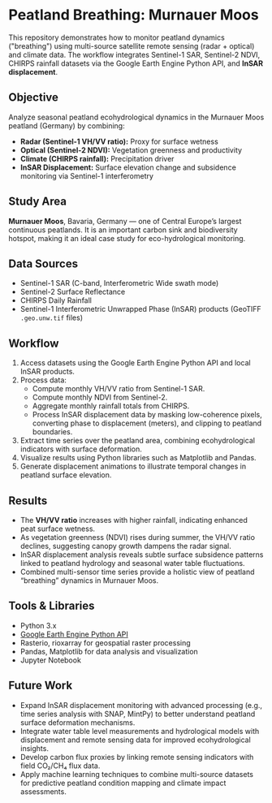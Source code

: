 # Peatland Breathing: Murnauer Moos

This repository demonstrates how to monitor peatland dynamics ("breathing") using multi-source satellite remote sensing (radar + optical) and climate data. The workflow integrates Sentinel-1 SAR, Sentinel-2 NDVI, CHIRPS rainfall datasets via the Google Earth Engine Python API, and **InSAR displacement**.

## Objective

Analyze seasonal peatland ecohydrological dynamics in the Murnauer Moos peatland (Germany) by combining:

- **Radar (Sentinel-1 VH/VV ratio):** Proxy for surface wetness
- **Optical (Sentinel-2 NDVI):** Vegetation greenness and productivity
- **Climate (CHIRPS rainfall):** Precipitation driver
- **InSAR Displacement:** Surface elevation change and subsidence monitoring via Sentinel-1 interferometry

## Study Area

**Murnauer Moos**, Bavaria, Germany — one of Central Europe’s largest continuous peatlands. It is an important carbon sink and biodiversity hotspot, making it an ideal case study for eco-hydrological monitoring.

## Data Sources

- Sentinel-1 SAR (C-band, Interferometric Wide swath mode)
- Sentinel-2 Surface Reflectance
- CHIRPS Daily Rainfall
- Sentinel-1 Interferometric Unwrapped Phase (InSAR) products (GeoTIFF `.geo.unw.tif` files)

## Workflow

1. Access datasets using the Google Earth Engine Python API and local InSAR products.
2. Process data:
   - Compute monthly VH/VV ratio from Sentinel-1 SAR.
   - Compute monthly NDVI from Sentinel-2.
   - Aggregate monthly rainfall totals from CHIRPS.
   - Process InSAR displacement data by masking low-coherence pixels, converting phase to displacement (meters), and clipping to peatland boundaries.
3. Extract time series over the peatland area, combining ecohydrological indicators with surface deformation.
4. Visualize results using Python libraries such as Matplotlib and Pandas.
5. Generate displacement animations to illustrate temporal changes in peatland surface elevation.

## Results

- The **VH/VV ratio** increases with higher rainfall, indicating enhanced peat surface wetness.
- As vegetation greenness (NDVI) rises during summer, the VH/VV ratio declines, suggesting canopy growth dampens the radar signal.
- InSAR displacement analysis reveals subtle surface subsidence patterns linked to peatland hydrology and seasonal water table fluctuations.
- Combined multi-sensor time series provide a holistic view of peatland “breathing” dynamics in Murnauer Moos.


## Tools & Libraries

- Python 3.x
- [Google Earth Engine Python API](https://developers.google.com/earth-engine/guides/python_install)
- Rasterio, rioxarray for geospatial raster processing
- Pandas, Matplotlib for data analysis and visualization
- Jupyter Notebook


## Future Work

- Expand InSAR displacement monitoring with advanced processing (e.g., time series analysis with SNAP, MintPy) to better understand peatland surface deformation mechanisms.
- Integrate water table level measurements and hydrological models with displacement and remote sensing data for improved ecohydrological insights.
- Develop carbon flux proxies by linking remote sensing indicators with field CO₂/CH₄ flux data.
- Apply machine learning techniques to combine multi-source datasets for predictive peatland condition mapping and climate impact assessments.

